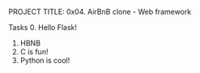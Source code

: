 PROJECT TITLE: 0x04. AirBnB clone - Web framework

Tasks
0. Hello Flask!
1. HBNB
2. C is fun!
3. Python is cool!